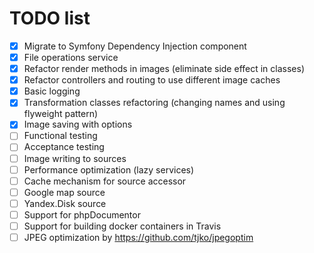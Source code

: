 # TODO list

- [x] Migrate to Symfony Dependency Injection component
- [x] File operations service
- [x] Refactor render methods in images (eliminate side effect in classes)
- [x] Refactor controllers and routing to use different image caches
- [x] Basic logging
- [x] Transformation classes refactoring (changing names and using flyweight pattern)
- [x] Image saving with options
- [ ] Functional testing
- [ ] Acceptance testing
- [ ] Image writing to sources
- [ ] Performance optimization (lazy services)
- [ ] Cache mechanism for source accessor
- [ ] Google map source
- [ ] Yandex.Disk source
- [ ] Support for phpDocumentor
- [ ] Support for building docker containers in Travis
- [ ] JPEG optimization by https://github.com/tjko/jpegoptim
